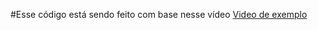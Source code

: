 #Esse código está sendo feito com base nesse vídeo
[Video de exemplo](https://youtu.be/aYoNXMLyJfI)

